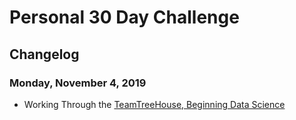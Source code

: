 # Personal 30 Day Challenge

## Changelog

### Monday, November 4, 2019

- Working Through the [TeamTreeHouse, Beginning Data Science](https://teamtreehouse.com/tracks/beginning-data-science)
